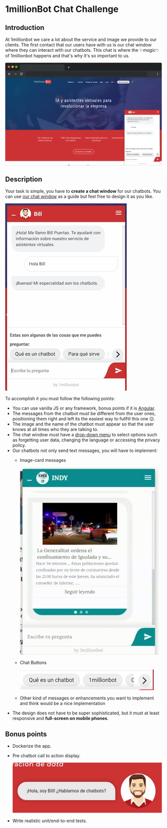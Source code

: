 # 1millionBot Chat Challenge

## Introduction

At 1millionbot we care a lot about the service and image we provide to our clients. The first contact that our users have with us is our chat window where they can interact with our chatbots. This chat is where the ✨*magic*✨ of 1millionbot happens and that's why it's so important to us.

![Browser Chat Screenshot](./examples/browser-chat-screenshot.png?raw=true)

## Description

Your task is simple, you have to **create a chat window** for our chatbots. You can use [our chat window](./examples/chat-screenshot.jpg) as a guide but feel free to design it as you like.

![our chat window](./examples/chat-screenshot.jpg)

To accomplish it you must follow the following points:

- You can use vanilla JS or any framework, bonus points if it is [Angular](https://angular.io/).
- The messages from the chatbot must be different from the user ones, positioning them right and left its the easiest way to fullfill this one 😉.
- The image and the name of the chatbot must appear so that the user knows at all times who they are talking to.
- The chat window must have a [drop-down menu](./examples/drop-down-menu.png) to select options such as forgetting user data, changing the language or accessing the privacy policy.
- Our chatbots not only send text messages, you will have to implement:
  - Image-card messages
  
    ![Chat Cards](./examples/chat-card.gif)
  - Chat Buttons
  
    ![Chat Buttons](./examples/chat-buttons.jpg)
  - Other kind of messages or enhancements you want to implement and think would be a nice implementation
- The design does not have to be super sophisticated, but it must at least responsive and **full-screen on mobile phones**. 

## Bonus points

- Dockerize the app.
- Pre chatbot call to action display.
  
   ![call to action](./examples/call-to-action.jpg) 
- Write realistic unit/end-to-end tests.